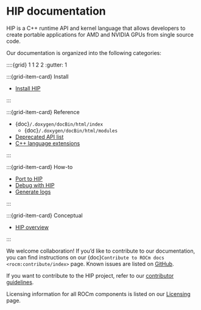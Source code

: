 # HIP documentation

HIP is a C++ runtime API and kernel language that allows developers to create
portable applications for AMD and NVIDIA GPUs from single source code.

Our documentation is organized into the following categories:

::::{grid} 1 1 2 2
:gutter: 1

:::{grid-item-card} Install

* [Install HIP](./install/install.rst)

:::

:::{grid-item-card} Reference

* {doc}`/.doxygen/docBin/html/index`
  * {doc}`/.doxygen/docBin/html/modules`
* [Deprecated API list](./reference/deprecated-api-list.rst)
* [C++ language extensions](./reference/kernel-language.rst)

:::

:::{grid-item-card} How-to

* [Port to HIP](./how-to/porting.rst)
* [Debug with HIP](./how-to/debugging.rst)
* [Generate logs](./how-to/logging.rst)

:::

:::{grid-item-card} Conceptual

* [HIP overview](./conceptual/hip-overview.rst)

:::

We welcome collaboration! If you’d like to contribute to our documentation, you can find instructions
on our {doc}`Contribute to ROCm docs <rocm:contribute/index>` page. Known issues are listed on
[GitHub](https://github.com/RadeonOpenCompute/ROCm/labels/Verified%20Issue).

If you want to contribute to the HIP project, refer to our
[contributor guidelines](./about/contributing.md).

Licensing information for all ROCm components is listed on our
[Licensing](https://rocm.docs.amd.com/en/develop/about/license.html) page.
